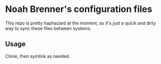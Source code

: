 Noah Brenner's configuration files
==================================

This repo is pretty haphazard at the moment, as it's just a quick and dirty way to sync these files between systems.

Usage
-----

Clone, then symlink as needed.
